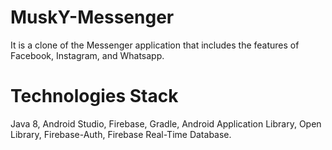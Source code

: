 # MuskY-Messenger
It is a clone of the Messenger application that includes the features of Facebook, Instagram, and Whatsapp.

# Technologies Stack
Java 8, Android Studio, Firebase, Gradle, Android Application Library, Open Library, Firebase-Auth, Firebase Real-Time Database.
